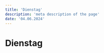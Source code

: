 ```yaml
---
title: 'Dienstag'
description: 'meta description of the page'
date: '04.06.2024'
---
```



# Dienstag